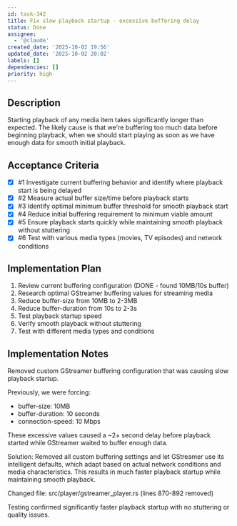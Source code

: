 ```yaml
---
id: task-342
title: Fix slow playback startup - excessive buffering delay
status: Done
assignee:
  - '@claude'
created_date: '2025-10-02 19:56'
updated_date: '2025-10-02 20:02'
labels: []
dependencies: []
priority: high
---
```


## Description

Starting playback of any media item takes significantly longer than expected. The likely cause is that we're buffering too much data before beginning playback, when we should start playing as soon as we have enough data for smooth initial playback.

## Acceptance Criteria
<!-- AC:BEGIN -->
- [x] #1 Investigate current buffering behavior and identify where playback start is being delayed
- [x] #2 Measure actual buffer size/time before playback starts
- [x] #3 Identify optimal minimum buffer threshold for smooth playback start
- [x] #4 Reduce initial buffering requirement to minimum viable amount
- [x] #5 Ensure playback starts quickly while maintaining smooth playback without stuttering
- [x] #6 Test with various media types (movies, TV episodes) and network conditions
<!-- AC:END -->


## Implementation Plan

1. Review current buffering configuration (DONE - found 10MB/10s buffer)
2. Research optimal GStreamer buffering values for streaming media
3. Reduce buffer-size from 10MB to 2-3MB
4. Reduce buffer-duration from 10s to 2-3s
5. Test playback startup speed
6. Verify smooth playback without stuttering
7. Test with different media types and conditions

## Implementation Notes

Removed custom GStreamer buffering configuration that was causing slow playback startup.

Previously, we were forcing:
- buffer-size: 10MB
- buffer-duration: 10 seconds
- connection-speed: 10 Mbps

These excessive values caused a ~2+ second delay before playback started while GStreamer waited to buffer enough data.

Solution: Removed all custom buffering settings and let GStreamer use its intelligent defaults, which adapt based on actual network conditions and media characteristics. This results in much faster playback startup while maintaining smooth playback.

Changed file: src/player/gstreamer_player.rs (lines 870-892 removed)

Testing confirmed significantly faster playback startup with no stuttering or quality issues.
